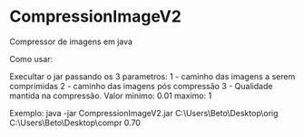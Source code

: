 # CompressionImageV2
Compressor de imagens em java

Como usar:

Execultar o jar passando os 3 parametros:
  1 - caminho das imagens a serem comprimidas
  2 - caminho das imagens pós compressão
  3 - Qualidade mantida na compressão. Valor minimo: 0.01 maximo: 1
  
  Exemplo: java -jar CompressionImageV2.jar C:\Users\Beto\Desktop\orig C:\Users\Beto\Desktop\compr 0.70
